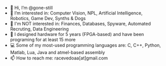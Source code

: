 - 👋 Hi, I’m @gone-still
- 👀 I’m interested in: Computer Vision, NPL, Artificial Intelligence, Robotics, Game Dev, Synths & Dogs
- 🚫 I'm NOT interested in: Finances, Databases, Spyware, Automated Recruting, Data Engineering  
- 🤖 I designed hardware for 5 years (FPGA-based) and have been programing for at least 15 more
- 💻 Some of my most-used programming languages are: C, C++, Python, Matlab, Lua, Java and atmel-based assembly
- 📫 How to reach me: racevedoaa[at]gmail.com

<!---
gone-still/gone-still is a ✨ special ✨ repository because its `README.md` (this file) appears on your GitHub profile.
You can click the Preview link to take a look at your changes.
--->
